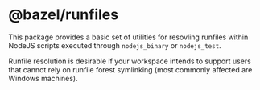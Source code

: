 # @bazel/runfiles

This package provides a basic set of utilities for resovling runfiles within NodeJS scripts
executed through `nodejs_binary` or `nodejs_test`.

Runfile resolution is desirable if your workspace intends to support users that cannot rely
on runfile forest symlinking (most commonly affected are Windows machines).
